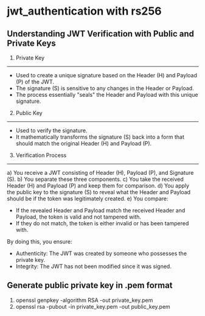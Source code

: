 # jwt_authentication with rs256

Understanding JWT Verification with Public and Private Keys
-----------------------------------------------------------

1. Private Key
--------------
- Used to create a unique signature based on the Header (H) and Payload (P) of the JWT.
- The signature (S) is sensitive to any changes in the Header or Payload.
- The process essentially "seals" the Header and Payload with this unique signature.

2. Public Key
-------------
- Used to verify the signature.
- It mathematically transforms the signature (S) back into a form that should match the original Header (H) and Payload (P).
  
3. Verification Process
------------------------
a) You receive a JWT consisting of Header (H), Payload (P), and Signature (S).
b) You separate these three components.
c) You take the received Header (H) and Payload (P) and keep them for comparison.
d) You apply the public key to the signature (S) to reveal what the Header and Payload should be if the token was legitimately created.
e) You compare:
  - If the revealed Header and Payload match the received Header and Payload, the token is valid and not tampered with.
  - If they do not match, the token is either invalid or has been tampered with.

By doing this, you ensure:
- Authenticity: The JWT was created by someone who possesses the private key.
- Integrity: The JWT has not been modified since it was signed.


Generate public private key in .pem format
------------------------------------------
1. openssl genpkey -algorithm RSA -out private_key.pem
2. openssl rsa -pubout -in private_key.pem -out public_key.pem
